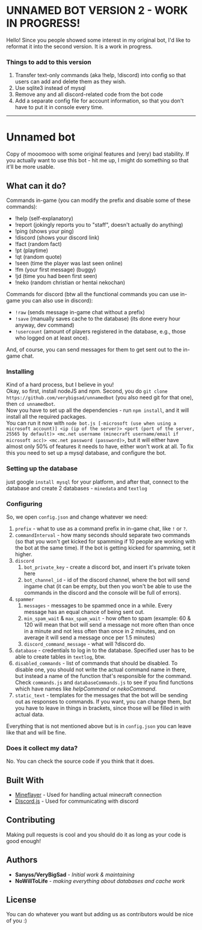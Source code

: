 # UNNAMED BOT VERSION 2 - WORK IN PROGRESS!
Hello! Since you people showed some interest in my original bot, I'd like to reformat it into the second version. It is a work in progress.
### Things to add to this version
1. Transfer text-only commands (aka !help, !discord) into config so that users can add and delete them as they wish.
2. Use sqlite3 instead of mysql
3. Remove any and all discord-related code from the bot code
4. Add a separate config file for account information, so that you don't have to put it in console every time.

***



# Unnamed bot

Copy of mooomooo with some original features and (very) bad stability. If you actually want to use this bot - hit me up, I might do something so that it'll be more usable.

## What can it do?

Commands in-game (you can modify the prefix and disable some of these commands):
* !help (self-explanatory)
* !report (jokingly reports you to "staff", doesn't actually do anything)
* !ping (shows your ping)
* !discord (shows your discord link)
* !fact (random fact)
* !pt (playtime)
* !qt (random quote) 
* !seen (time the player was last seen online)
* !fm (your first message) (buggy)
* !jd (time you had been first seen)
* !neko (random christian or hentai nekochan)

Commands for discord (btw all the functional commands you can use in-game you can also use in discord):
* `!raw` (sends message in-game chat without a prefix)
*  `!save` (manually saves cache to the database) (its done every hour anyway, dev command)
* `!usercount` (amount of players
registered in the database, e.g., those who logged on at least once).

And, of course, you can send messages for them to get sent out to the in-game chat.

### Installing
Kind of a hard process, but I believe in you!\
Okay, so first, install nodeJS and npm. Second, you do `git clone https://github.com/verybigsad/unnamedbot` (you also need git for that one), then `cd unnamedbot`.\
Now you have to set up all the dependencies - run `npm install`, and it will install all the required packages. \
You can run it now with `node bot.js [-microsoft (use when using a microsoft account)] <ip (ip of the server)> <port (port of the server, 25565 by default)> <mc.net username (minecraft username/email if microsoft acc)> <mc.net password (password)>`, but it will either have almost only 50% of features it needs to have, either won't work at all. To fix this you need to set up a mysql database, and configure the bot.


### Setting up the database
just google `install mysql` for your platform, and after that, connect to the database and create 2 databases - `minedata` and `textlog`


### Configuring
So, we open `config.json` and change whatever we need:
1. `prefix` - what to use as a command prefix in in-game chat, like `!` or `?`. 
2. `commandInterval` - how many seconds should separate two commands (so that you won't get kicked for spamming if 10 people are working with the bot at the same time). If the bot is getting kicked for spamming, set it higher.
3. `discord`
    1. `bot_private_key` - create a discord bot, and insert it's private token here
    2. `bot_channel_id` - id of the discord channel, where the bot will send ingame chat (it can be empty, but then you won't be able to use the commands in the discord and the console will be full of errors).
4. `spammer`
    1. `messages` - messages to be spammed once in a while. Every message has an equal chance of being sent out.
    2. `min_spam_wait` & `max_spam_wait` - how often to spam (example: 60 & 120 will mean that bot will send a message not more often than once in a minute and not less often than once in 2 minutes, and on average it will send a message once per 1.5 minutes)
    3. `discord_command_message` - what will ?discord do.
5. `database` - credentials to log in to the database. Specified user has to be able to create tables in `textlog`, btw.
6. `disabled_commands` - list of commands that should be disabled. To disable one, you should not write the actual command name in there, but instead a name of the function that's responsible for the command. Check `commands.js` and `databaseCommands.js` to see if you find functions which have names like *helpCommand* or *nekoCommand*.
7. `static_text` - templates for the messages that the bot will be sending out as responses to commands. If you want, you can change them, but you have to leave in things in brackets, since those will be filled in with actual data.

Everything that is not mentioned above but is in `config.json` you can leave like that and will be fine.

### Does it collect my data?

No. You can check the source code if you think that it does.

## Built With

* [Mineflayer](https://github.com/PrismarineJS/mineflayer/) - Used for handling actual minecraft connection
* [Discord.js](https://discord.js.org/) - Used for communicating with discord

## Contributing

Making pull requests is cool and you should do it as long as your code is good enough!

## Authors

* **Sanyss/VeryBigSad** - *Initial work & maintaining*
* **NoWillToLife** - *making everything about databases and cache work*

## License

You can do whatever you want but adding us as contributors would be nice of you :)
